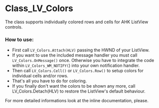 # Class_LV_Colors #

The class supports individually colored rows and cells for AHK ListView controls.

### How to use: ###
- First call `LV_Colors.Attach(HLV)` passing the HWND of your ListView.
- If you want to use the included message handler you must call `LV_Colors.OnMessage()` once. Otherwise you have to integrate the code within `LV_Colors_WM_NOTIFY(`) into your own notification handler.
- Then call `LV_Colors.Cell()` or `LV_Colors.Row()` to setup colors for individual cells and/or rows.
- That's all you have to do for coloring.
- If you finally don't want the colors to be shown any more, call LV_Colors.Detach(HLV) to restore the ListView's default behaviour.  

For more detailed informations look at the inline documentation, please.